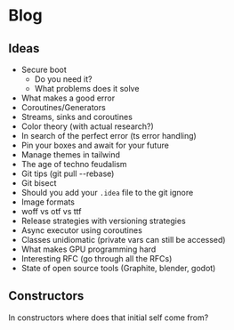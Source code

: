 # Blog

## Ideas 

- Secure boot
  - Do you need it?
  - What problems does it solve
- What makes a good error
- Coroutines/Generators
- Streams, sinks and coroutines
- Color theory (with actual research?)
- In search of the perfect error (ts error handling)
- Pin your boxes and await for your future
- Manage themes in tailwind
- The age of techno feudalism 
- Git tips (git pull --rebase)
- Git bisect
- Should you add your `.idea` file to the git ignore
- Image formats
- woff vs otf vs ttf
- Release strategies with versioning strategies
- Async executor using coroutines
- Classes unidiomatic (private vars can still be accessed)
- What makes GPU programming hard
- Interesting RFC (go through all the RFCs)
- State of open source tools (Graphite, blender, godot)

## Constructors
In constructors where does that initial self come from?
